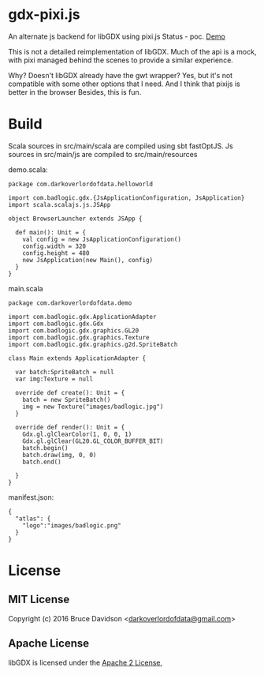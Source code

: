 # gdx-pixi.js

An alternate js backend for libGDX using pixi.js
Status - poc. [Demo](https://darkoverlordofdata.com/gdx-pixi.js/)

This is not a detailed reimplementation of libGDX. Much of the api is a mock,
with pixi managed behind the scenes to provide a similar experience.

Why? Doesn't libGDX already have the gwt wrapper?
Yes, but it's not compatible with some other options that I need.
And I think that pixijs is better in the browser
Besides, this is fun. 


# Build
Scala sources in src/main/scala are compiled using sbt fastOptJS.
Js sources in src/main/js are compiled to src/main/resources 


demo.scala:
```
package com.darkoverlordofdata.helloworld

import com.badlogic.gdx.{JsApplicationConfiguration, JsApplication}
import scala.scalajs.js.JSApp

object BrowserLauncher extends JSApp {

  def main(): Unit = {
    val config = new JsApplicationConfiguration()
    config.width = 320
    config.height = 480
    new JsApplication(new Main(), config)
  }
}
```

main.scala
```
package com.darkoverlordofdata.demo

import com.badlogic.gdx.ApplicationAdapter
import com.badlogic.gdx.Gdx
import com.badlogic.gdx.graphics.GL20
import com.badlogic.gdx.graphics.Texture
import com.badlogic.gdx.graphics.g2d.SpriteBatch

class Main extends ApplicationAdapter {

  var batch:SpriteBatch = null
  var img:Texture = null

  override def create(): Unit = {
    batch = new SpriteBatch()
    img = new Texture("images/badlogic.jpg")
  }

  override def render(): Unit = {
    Gdx.gl.glClearColor(1, 0, 0, 1)
    Gdx.gl.glClear(GL20.GL_COLOR_BUFFER_BIT)
    batch.begin()
    batch.draw(img, 0, 0)
    batch.end()

  }
}
```

manifest.json:
```
{
  "atlas": {
    "logo":"images/badlogic.png"
  }
}
```



# License
## MIT License
Copyright (c) 2016 Bruce Davidson &lt;darkoverlordofdata@gmail.com&gt;
## Apache License
libGDX is licensed under the [Apache 2 License](http://www.apache.org/licenses/LICENSE-2.0.html),


